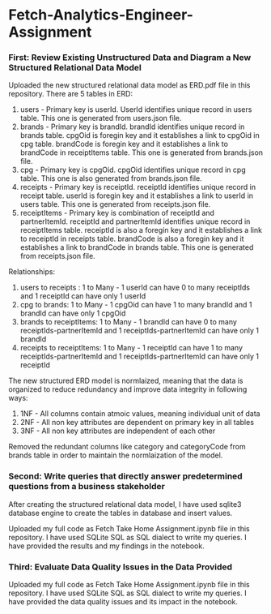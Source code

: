 # Fetch-Analytics-Engineer-Assignment

### First: Review Existing Unstructured Data and Diagram a New Structured Relational Data Model

Uploaded the new structured relational data model as ERD.pdf file in this repository.
There are 5 tables in ERD: 
1. users - Primary key is userId. UserId identifies unique record in users table. This one is generated from users.json file.
2. brands - Primary key is brandId. brandId identifies unique record in brands table. cpgOid is foregin key and it establishes a link to cpgOid in cpg table. brandCode is foregin key and it establishes a link to brandCode in receiptItems table. This one is generated from brands.json file.
3. cpg - Primary key is cpgOid. cpgOid identifies unique record in cpg table. This one is also generated from brands.json file.
4. receipts - Primary key is receiptId. receiptId identifies unique record in receipt table. userId is foregin key and it establishes a link to userId in users table. This one is generated from receipts.json file.
5. receiptItems - Primary key is combination of receiptId and partnerItemId. receiptId and partnerItemId identifies unique record in receiptItems table. receiptId is also a foregin key and it establishes a link to receiptId in receipts table. brandCode is also a foregin key and it establishes a link to brandCode in brands table. This one is generated from receipts.json file.

Relationships: 
1. users to receipts : 1 to Many - 1 userId can have 0 to many receiptIds and 1 receiptId can have only 1 userId
2. cpg to brands: 1 to Many - 1 cpgOid can have 1 to many brandId and 1 brandId can have only 1 cpgOid
3. brands to receiptItems: 1 to Many - 1 brandId can have 0 to many receiptIds-partnerItemId and 1 receiptIds-partnerItemId  can have only 1 brandId
4. receipts to receiptItems: 1 to Many - 1 receiptId can have 1 to many receiptIds-partnerItemId and 1 receiptIds-partnerItemId can have only 1 receiptId

The new structured ERD model is normlaized, meaning that the data is organized to reduce redundancy and improve data integrity in following ways:
1. 1NF - All columns contain atmoic values, meaning individual unit of data
2. 2NF - All non key attributes are dependent on primary key in all tables
3. 3NF - All non key attributes are independent of each other

Removed the redundant columns like category and categoryCode from brands table in order to maintain the normlaization of the model.


### Second: Write queries that directly answer predetermined questions from a business stakeholder

After creating the structured relational data model, I have used sqlite3 database engine to create the tables in database and insert values.

Uploaded my full code as Fetch Take Home Assignment.ipynb file in this repository. I have used SQLite SQL as SQL dialect to write my queries.
I have provided the results and my findings in the notebook.

### Third: Evaluate Data Quality Issues in the Data Provided

Uploaded my full code as Fetch Take Home Assignment.ipynb file in this repository. I have used SQLite SQL as SQL dialect to write my queries.
I have provided the data quality issues and its impact in the notebook.
